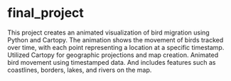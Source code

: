 # final_project

This project creates an animated visualization of bird migration using Python and Cartopy. The animation shows the movement of birds tracked over time, with each point representing a location at a specific timestamp. Utilized Cartopy for geographic projections and map creation. Animated bird movement using timestamped data. And includes features such as coastlines, borders, lakes, and rivers on the map.
